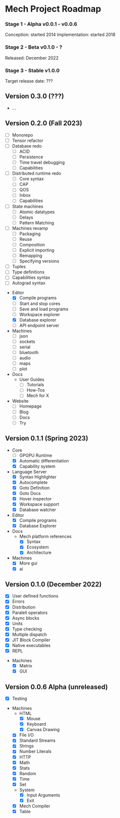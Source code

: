 # Mech Project Roadmap

### Stage 1 - Alpha v0.0.1 - v0.0.6

Conception: started 2014
Implementation: started 2018

### Stage 2 - Beta v0.1.0 - ?

Released: December 2022

### Stage 3 - Stable v1.0.0

Target release date: ???

## Version 0.3.0 (???)

- ...

## Version 0.2.0 (Fall 2023)

- [ ] Monorepo
- [ ] Tensor refactor
- [ ] Database redo
  - [ ] ACID
  - [ ] Persistence
  - [ ] Time travel debugging
  - [ ] Capabilities
- [ ] Distributed runtime redo
  - [ ] Core syntax
  - [ ] CAP
  - [ ] QOS
  - [ ] Inbox
  - [ ] Capabilities
- [ ] State machines
  - [ ] Atomic datatypes
  - [ ] Delays
  - [ ] Pattern Matching
- [ ] Machines revamp
  - [ ] Packaging
  - [ ] Reuse
  - [ ] Composition
  - [ ] Explicit importing
  - [ ] Remapping
  - [ ] Specifying versions
- [ ] Tuples
- [ ] Type definitions
- [ ] Capabilities syntax
- [ ] Autograd syntax
- Editor
  - [x] Compile programs
  - [ ] Start and stop cores
  - [ ] Save and load programs
  - [ ] Workspace explorer
  - [x] Database explorer
  - [ ] API endpoint server
- Machines
  - [ ] json
  - [ ] sockets
  - [ ] serial
  - [ ] bluetooth
  - [ ] audio
  - [ ] maps
  - [ ] plot
- Docs
  - User Guides
    - [ ] Tutorials
    - [ ] How-Tos
    - [ ] Mech for X
- Website
  - [ ] Homepage
  - [ ] Blog
  - [ ] Docs
  - [ ] Try

## Version 0.1.1 (Spring 2023)

- Core
  - [ ] GPGPU Runtime
  - [x] Automatic differentiation
  - [x] Capability system
- Language Server
  - [x] Syntax Highlighter
  - [x] Autocomplete
  - [x] Goto Definition
  - [x] Goto Docs
  - [x] Hover inspector
  - [x] Workspace support
  - [x] Database watcher
- Editor
  - [x] Compile programs
  - [x] Database Explorer
- Docs
  - Mech platform references
    - [x] Syntax
    - [x] Ecosystem
    - [x] Architecture
- Machines
  - [x] More gui
  - [x] ai

## Version 0.1.0 (December 2022)

- [x] User defined functions
- [x] Errors
- [x] Distribution
- [x] Paralell operators
- [x] Async blocks
- [x] Units
- [x] Type checking
- [x] Multiple dispatch
- [x] JIT Block Compiler
- [x] Native executables
- [x] REPL
- Machines
  - [x] Matrix
  - [x] GUI

## Version 0.0.6 Alpha (unreleased)

- [x] Testing
- Machines 
  - HTML
    - [x] Mouse
    - [x] Keyboard
    - [x] Canvas Drawing
  - [x] File I/O
  - [x] Standard Streams
  - [x] Strings
  - [x] Number Literals
  - [x] HTTP
  - [x] Math
  - [x] Stats
  - [x] Random
  - [x] Time
  - [x] Set
  - System
    - [x] Input Arguments
    - [x] Exit
  - [x] Mech Compiler
  - [x] Table
